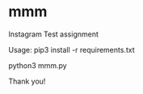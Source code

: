 # mmm
Instagram Test assignment

Usage:
pip3 install -r requirements.txt

python3 mmm.py

Thank you!
